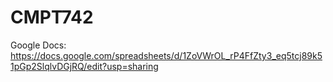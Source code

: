 # CMPT742

Google Docs:
https://docs.google.com/spreadsheets/d/1ZoVWrOL_rP4FfZty3_eq5tcj89k51pGp2SlqlvDGjRQ/edit?usp=sharing
